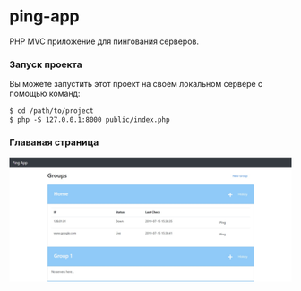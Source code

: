 # ping-app
 PHP MVC приложение для пингования серверов.
 
 ### Запуск проекта
Вы можете запустить этот проект на своем локальном сервере с помощью команд:
```
$ cd /path/to/project
$ php -S 127.0.0.1:8000 public/index.php
```
### Главаная страница
![Главная страница](https://raw.githubusercontent.com/vokybykov/ping-app/master/groups.jpg)
